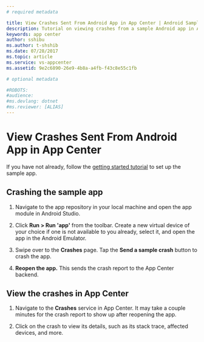 ```yaml
---
# required metadata

title: View Crashes Sent From Android App in App Center | Android Sample App Tutorials
description: Tutorial on viewing crashes from a sample Android app in App Center
keywords: app center
author: sshibu
ms.author: t-shshib
ms.date: 07/28/2017
ms.topic: article
ms.service: vs-appcenter
ms.assetid: 9e2c6890-26e9-4b8a-a4fb-f43c8e55c1fb

# optional metadata

#ROBOTS:
#audience:
#ms.devlang: dotnet
#ms.reviewer: [ALIAS]
---
```


# View Crashes Sent From Android App in App Center
If you have not already, follow the [getting started tutorial](getting-started.md) to set up the sample app.

## Crashing the sample app
1. Navigate to the app repository in your local machine and open the app module in Android Studio.

2. Click **Run > Run 'app'** from the toolbar. Create a new virtual device of your choice if one is not available to you already, select it, and open the app in the Android Emulator.

3. Swipe over to the **Crashes** page. Tap the **Send a sample crash** button to crash the app.

4. **Reopen the app.** This sends the crash report to the App Center backend.  


## View the crashes in App Center
1. Navigate to the **Crashes** service in App Center. It may take a couple minutes for the crash report to show up after reopening the app.

2. Click on the crash to view its details, such as its stack trace, affected devices, and more.
